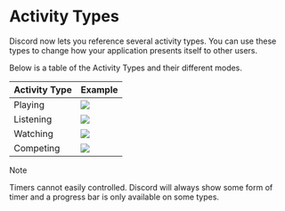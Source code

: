 # Activity Types
Discord now lets you reference several activity types. You can use these types to change how your application presents itself to other users.

Below is a table of the Activity Types and their different modes.

| Activity Type | Example |
|---------------|---------|
| Playing   | ![](https://i.lu.je/2025/Discord_tdvadyQGNf.png) |
| Listening | ![](https://i.lu.je/2025/Discord_0kqFsY7DUo.png) |
| Watching  | ![](https://i.lu.je/2025/Discord_P81U0PWtc9.png) |
| Competing | ![](https://i.lu.je/2025/Discord_7AcYhUz3hp.png) |

> [!NOTE]
> Timers cannot easily controlled. Discord will always show some form of timer and a progress bar is only available on some types.
